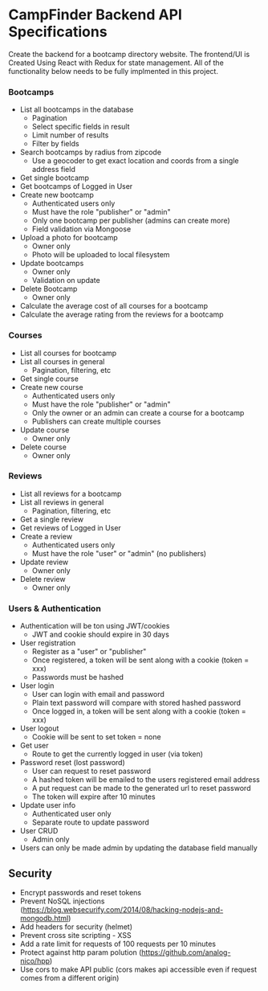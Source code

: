 # CampFinder Backend API Specifications

Create the backend for a bootcamp directory website. The frontend/UI is Created Using React with Redux for state management. All of the functionality below needs to be fully implmented in this project.

### Bootcamps

-  List all bootcamps in the database
   -  Pagination
   -  Select specific fields in result
   -  Limit number of results
   -  Filter by fields
-  Search bootcamps by radius from zipcode
   -  Use a geocoder to get exact location and coords from a single address field
-  Get single bootcamp
-  Get bootcamps of Logged in User
-  Create new bootcamp
   -  Authenticated users only
   -  Must have the role "publisher" or "admin"
   -  Only one bootcamp per publisher (admins can create more)
   -  Field validation via Mongoose
-  Upload a photo for bootcamp
   -  Owner only
   -  Photo will be uploaded to local filesystem
-  Update bootcamps
   -  Owner only
   -  Validation on update
-  Delete Bootcamp
   -  Owner only
-  Calculate the average cost of all courses for a bootcamp
-  Calculate the average rating from the reviews for a bootcamp

### Courses

-  List all courses for bootcamp
-  List all courses in general
   -  Pagination, filtering, etc
-  Get single course
-  Create new course
   -  Authenticated users only
   -  Must have the role "publisher" or "admin"
   -  Only the owner or an admin can create a course for a bootcamp
   -  Publishers can create multiple courses
-  Update course
   -  Owner only
-  Delete course
   -  Owner only

### Reviews

-  List all reviews for a bootcamp
-  List all reviews in general
   -  Pagination, filtering, etc
-  Get a single review
-  Get reviews of Logged in User
-  Create a review
   -  Authenticated users only
   -  Must have the role "user" or "admin" (no publishers)
-  Update review
   -  Owner only
-  Delete review
   -  Owner only

### Users & Authentication

-  Authentication will be ton using JWT/cookies
   -  JWT and cookie should expire in 30 days
-  User registration
   -  Register as a "user" or "publisher"
   -  Once registered, a token will be sent along with a cookie (token = xxx)
   -  Passwords must be hashed
-  User login
   -  User can login with email and password
   -  Plain text password will compare with stored hashed password
   -  Once logged in, a token will be sent along with a cookie (token = xxx)
-  User logout
   -  Cookie will be sent to set token = none
-  Get user
   -  Route to get the currently logged in user (via token)
-  Password reset (lost password)
   -  User can request to reset password
   -  A hashed token will be emailed to the users registered email address
   -  A put request can be made to the generated url to reset password
   -  The token will expire after 10 minutes
-  Update user info
   -  Authenticated user only
   -  Separate route to update password
-  User CRUD
   -  Admin only
-  Users can only be made admin by updating the database field manually

## Security

-  Encrypt passwords and reset tokens
-  Prevent NoSQL injections (https://blog.websecurify.com/2014/08/hacking-nodejs-and-mongodb.html)
-  Add headers for security (helmet)
-  Prevent cross site scripting - XSS
-  Add a rate limit for requests of 100 requests per 10 minutes
-  Protect against http param polution (https://github.com/analog-nico/hpp)
-  Use cors to make API public (cors makes api accessible even if request comes from a different origin)
